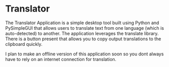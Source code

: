 # Translator

The Translator Application is a simple desktop tool built using Python and PySimpleGUI that allows users to translate 
text from one language (which is auto-detected) to another. The application leverages the translate library. There is
a button present that allows you to copy output translations to the clipboard quickly.

I plan to make an offline version of this application soon so you dont always have to rely on an internet connection for translation.